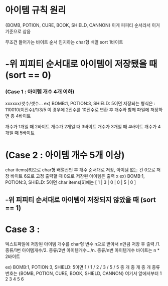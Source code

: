 # 아이템 규칙 원리

{BOMB, POTION, CURE, BOOK, SHIELD, CANNON}
이게 피피티 순서라서 이거 기준으로 삼음

무조건 들어가는 바이트
순서 인지하는 char형 배열 sort 1바이트

# -위 피피티 순서대로 아이템이 저장됐을 때 (sort == 0)
### (Case 1 : 아이템 개수 4개 이하)
xxxxxx/갯수/갯수...
ex) BOMB:1, POTION:3, SHIELD: 5이면 
저장되는 형식은 : 110010(이진수)/1/3/5
이 경우에 2진수를 10진수로 변환 후 개수와 함께 파일에 저장하면 총 4바이트

개수가 1개일 때 2바이트
개수가 2개일 때 3바이트
개수가 3개일 때 4바이트
개수가 4개일 때 5바이트

# (Case 2 : 아이템 개수 5개 이상)
char items[6]으로 char형 배열선언 후 개수 순서대로 저장, 아이템 없는 건 0으로 저장
바이트 6으로 고정
출력할 때 0으로 저장된 아이템은 출력 x
ex) BOMB:1, POTION:3, SHIELD: 5이면 
char items[6]에는 [ 1 | 3 | 0 | 0 | 5 | 0 ]

## -위 피피티 순서대로 아이템이 저장되지 않았을 때 (sort == 1)
# Case 3 :
텍스트파일에 저장된 아이템 개수를 char형 변수 n으로 받아서 n만큼 저장 후 출력
/1. 종류/1번 아이템개수/2. 종류/2번 아이템개수.../n. 종류/n번 아이템개수
바이트는 n * 2바이트

ex) BOMB:1, POTION:3, SHIELD: 5이면 
1 / 1 / 2 / 3 / 5 / 5
종  개  종  개  종  개 
종류 번호는 {BOMB, POTION, CURE, BOOK, SHIELD, CANNON} 여기서 앞에서부터 1 2 3 4 5 6
